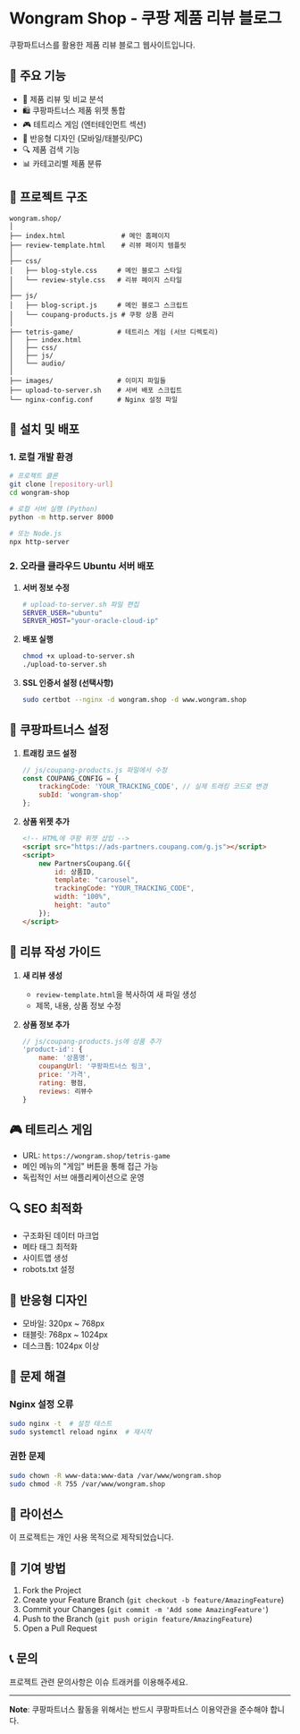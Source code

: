 # Wongram Shop - 쿠팡 제품 리뷰 블로그

쿠팡파트너스를 활용한 제품 리뷰 블로그 웹사이트입니다.

## 🌟 주요 기능

- 📝 제품 리뷰 및 비교 분석
- 🛍️ 쿠팡파트너스 제품 위젯 통합
- 🎮 테트리스 게임 (엔터테인먼트 섹션)
- 📱 반응형 디자인 (모바일/태블릿/PC)
- 🔍 제품 검색 기능
- 📊 카테고리별 제품 분류

## 📁 프로젝트 구조

```
wongram.shop/
│
├── index.html              # 메인 홈페이지
├── review-template.html    # 리뷰 페이지 템플릿
│
├── css/
│   ├── blog-style.css     # 메인 블로그 스타일
│   └── review-style.css   # 리뷰 페이지 스타일
│
├── js/
│   ├── blog-script.js     # 메인 블로그 스크립트
│   └── coupang-products.js # 쿠팡 상품 관리
│
├── tetris-game/           # 테트리스 게임 (서브 디렉토리)
│   ├── index.html
│   ├── css/
│   ├── js/
│   └── audio/
│
├── images/                # 이미지 파일들
├── upload-to-server.sh    # 서버 배포 스크립트
└── nginx-config.conf      # Nginx 설정 파일
```

## 🚀 설치 및 배포

### 1. 로컬 개발 환경

```bash
# 프로젝트 클론
git clone [repository-url]
cd wongram-shop

# 로컬 서버 실행 (Python)
python -m http.server 8000

# 또는 Node.js
npx http-server
```

### 2. 오라클 클라우드 Ubuntu 서버 배포

1. **서버 정보 수정**
   ```bash
   # upload-to-server.sh 파일 편집
   SERVER_USER="ubuntu"
   SERVER_HOST="your-oracle-cloud-ip"
   ```

2. **배포 실행**
   ```bash
   chmod +x upload-to-server.sh
   ./upload-to-server.sh
   ```

3. **SSL 인증서 설정 (선택사항)**
   ```bash
   sudo certbot --nginx -d wongram.shop -d www.wongram.shop
   ```

## 🔧 쿠팡파트너스 설정

1. **트래킹 코드 설정**
   ```javascript
   // js/coupang-products.js 파일에서 수정
   const COUPANG_CONFIG = {
       trackingCode: 'YOUR_TRACKING_CODE', // 실제 트래킹 코드로 변경
       subId: 'wongram-shop'
   };
   ```

2. **상품 위젯 추가**
   ```html
   <!-- HTML에 쿠팡 위젯 삽입 -->
   <script src="https://ads-partners.coupang.com/g.js"></script>
   <script>
       new PartnersCoupang.G({
           id: 상품ID,
           template: "carousel",
           trackingCode: "YOUR_TRACKING_CODE",
           width: "100%",
           height: "auto"
       });
   </script>
   ```

## 📝 리뷰 작성 가이드

1. **새 리뷰 생성**
   - `review-template.html`을 복사하여 새 파일 생성
   - 제목, 내용, 상품 정보 수정

2. **상품 정보 추가**
   ```javascript
   // js/coupang-products.js에 상품 추가
   'product-id': {
       name: '상품명',
       coupangUrl: '쿠팡파트너스 링크',
       price: '가격',
       rating: 평점,
       reviews: 리뷰수
   }
   ```

## 🎮 테트리스 게임

- URL: `https://wongram.shop/tetris-game`
- 메인 메뉴의 "게임" 버튼을 통해 접근 가능
- 독립적인 서브 애플리케이션으로 운영

## 🔍 SEO 최적화

- 구조화된 데이터 마크업
- 메타 태그 최적화
- 사이트맵 생성
- robots.txt 설정

## 📱 반응형 디자인

- 모바일: 320px ~ 768px
- 태블릿: 768px ~ 1024px
- 데스크톱: 1024px 이상

## 🐛 문제 해결

### Nginx 설정 오류
```bash
sudo nginx -t  # 설정 테스트
sudo systemctl reload nginx  # 재시작
```

### 권한 문제
```bash
sudo chown -R www-data:www-data /var/www/wongram.shop
sudo chmod -R 755 /var/www/wongram.shop
```

## 📄 라이선스

이 프로젝트는 개인 사용 목적으로 제작되었습니다.

## 🤝 기여 방법

1. Fork the Project
2. Create your Feature Branch (`git checkout -b feature/AmazingFeature`)
3. Commit your Changes (`git commit -m 'Add some AmazingFeature'`)
4. Push to the Branch (`git push origin feature/AmazingFeature`)
5. Open a Pull Request

## 📞 문의

프로젝트 관련 문의사항은 이슈 트래커를 이용해주세요.

---

**Note**: 쿠팡파트너스 활동을 위해서는 반드시 쿠팡파트너스 이용약관을 준수해야 합니다.